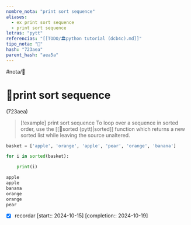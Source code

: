 ```yaml
---
nombre_nota: "print sort sequence"
aliases:
  - ex print sort sequence
  - print sort sequence
letras: "pytt"
referencias: "[[TODO/🏛️python tutorial (dcb4c).md]]"
tipo_nota: "📑"
hash: "723aea"
parent_hash: "aea5a"
---
```


#nota/📑

# 📑print sort sequence
<div class="hash">(723aea)</div>




> [!example] print sort sequence 
>To loop over a sequence in sorted order, use the [[📑sorted (pytt)|sorted]] function which returns a new sorted list while leaving the source unaltered.

```python
basket = ['apple', 'orange', 'apple', 'pear', 'orange', 'banana']

for i in sorted(basket):

    print(i)

apple
apple
banana
orange
orange
pear
```





- [x] recordar  [start:: 2024-10-15]  [completion:: 2024-10-19]